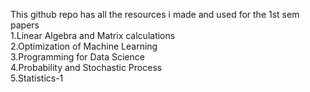 This github repo has all the resources i made and used for the 1st sem papers
<br>
1.Linear Algebra and Matrix calculations
<br>
2.Optimization of Machine Learning
<br>
3.Programming for Data Science
<br>
4.Probability and Stochastic Process
<br>
5.Statistics-1